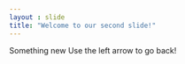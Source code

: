 ```yaml
---
layout : slide
title: "Welcome to our second slide!"
---
```

Something new
Use the left arrow to go back!
